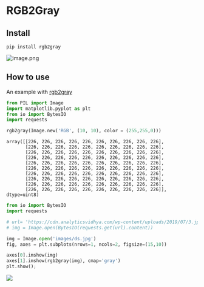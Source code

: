 RGB2Gray
================

<!-- WARNING: THIS FILE WAS AUTOGENERATED! DO NOT EDIT! -->

## Install

`pip install rgb2gray`

![image.png](images/ds.jpg)

## How to use

An example with
[rgb2gray](https://camille1.github.io/converters.html#rgb2gray)

``` python
from PIL import Image
import matplotlib.pyplot as plt
from io import BytesIO
import requests
```

``` python
rgb2gray(Image.new('RGB', (10, 10), color = (255,255,0)))
```

    array([[226, 226, 226, 226, 226, 226, 226, 226, 226, 226],
           [226, 226, 226, 226, 226, 226, 226, 226, 226, 226],
           [226, 226, 226, 226, 226, 226, 226, 226, 226, 226],
           [226, 226, 226, 226, 226, 226, 226, 226, 226, 226],
           [226, 226, 226, 226, 226, 226, 226, 226, 226, 226],
           [226, 226, 226, 226, 226, 226, 226, 226, 226, 226],
           [226, 226, 226, 226, 226, 226, 226, 226, 226, 226],
           [226, 226, 226, 226, 226, 226, 226, 226, 226, 226],
           [226, 226, 226, 226, 226, 226, 226, 226, 226, 226],
           [226, 226, 226, 226, 226, 226, 226, 226, 226, 226]], dtype=uint8)

``` python
from io import BytesIO
import requests
```

``` python
# url= 'https://cdn.analyticsvidhya.com/wp-content/uploads/2019/07/3.jpg'
# img = Image.open(BytesIO(requests.get(url).content))

img = Image.open('images/ds.jpg')
fig, axes = plt.subplots(nrows=1, ncols=2, figsize=(15,10))

axes[0].imshow(img)
axes[1].imshow(rgb2gray(img), cmap='gray')
plt.show();
```

![](index_files/figure-gfm/cell-6-output-1.png)

